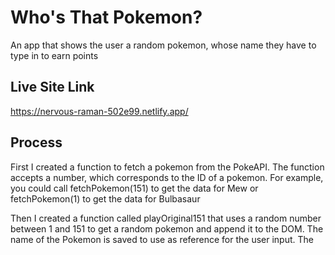 # Who's That Pokemon?

An app that shows the user a random pokemon, whose name they have to type in to earn points

## Live Site Link

https://nervous-raman-502e99.netlify.app/

## Process

First I created a function to fetch a pokemon from the PokeAPI. The function accepts a number, which corresponds to the ID of a pokemon. For example, you could call fetchPokemon(151) to get the data for Mew or fetchPokemon(1) to get the data for Bulbasaur

Then I created a function called playOriginal151 that uses a random number between 1 and 151 to get a random pokemon and append it to the DOM. The name of the Pokemon is saved to use as reference for the user input. The
